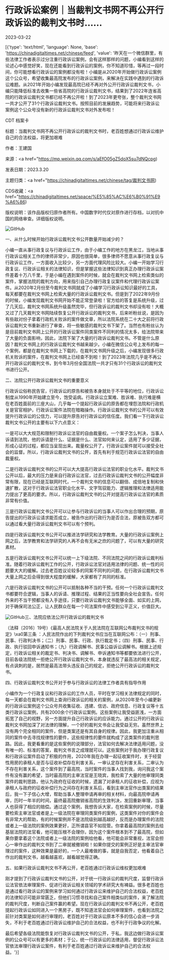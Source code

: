 # 行政诉讼案例｜当裁判文书网不再公开行政诉讼的裁判文书时……

2023-03-22

[{'type': 'text/html', 'language': None, 'base': 'https://chinadigitaltimes.net/chinese/feed', 'value': '昨天在一个微信群里，有些法律工作者表示过分注重行政诉讼案例，会有这样那样的问题，小编看到这样的论述心中感觉好笑，现在还能看到行政诉讼的案例，你不知道珍惜，等再过一段时间，你可能想看行政诉讼的案例都没有啦！小编是从2020年开始做行政诉讼案例这个公众号，希望收集最高院发布的行政诉讼案例，来解决在实践中遇到的行政诉讼难题。从2021年开始小编发现最高院已经不再对外公开行政诉讼裁判文书，小编只能降低标准去收集一些省高院的行政诉讼裁判文书，结果到了2022年连省高院的行政诉讼裁判文书都已经不再公开啦！到了2023年更夸张，整个裁判文书网一共才公开了31个行政诉讼裁判文书。按照目前的发展趋势，可能将来行政诉讼案例这个公众号没有新的行政诉讼裁判文书对外发布啦！



CDT 档案卡

标题：当裁判文书网不再公开行政诉讼的裁判文书时，老百姓想通过行政诉讼维护自己的合法权益，将更加艰难

作者：王建国

来源：<a href="https://mp.weixin.qq.com/s/aEfO05gZ5doX5su7dNQcpg)

发表日期：2023.3.20

主题归类：<a href="https://chinadigitaltimes.net/chinese/tag/裁判文书网)

CDS收藏：<a href="https://chinadigitaltimes.net/space/%E5%85%AC%E6%B0%91%E9%A6%86)

版权说明：该作品版权归原作者所有。中国数字时代仅对原作进行存档，以对抗中国的网络审查。详细版权说明。





![GitHub](https://chinadigitaltimes.net/chinese/files/2023/03/image-1679484175036.png)

一、从什么时候开始行政诉讼裁判文书公开数量开始减少的？

小编一直从事行政复议与行政诉讼工作，由于小编工作的地方在黑龙江，当地从事行政诉讼相关工作的律师非常少，原因也很简单，很多律师不愿意从事行政复议与行政诉讼工作，一方面收入比较少，另一方面代理风险比较大。小编一开始学习行政复议、行政诉讼相关的法律知识，但是掌握这些法律知识到真正办理行政诉讼案件差着十万八千里，于是小编在遇到案件的时候，就会在裁判文书网上检索类似的案件，掌握法院的裁判方向，用来指引自己办理行政复议案件和代理行政诉讼案件。从2020年2月份至今裁判文书网就成了小编学习行政诉讼知识最好的工具，每天都要在裁判文书网上检索大量的行政诉讼裁判文书。但是到了2022年9月份的时候，小编发现裁判文书网开始不能正常登录啦！官方给的答复是系统升级，过了几天后，裁判文书网系统升级虽然完毕，但行政诉讼的裁判文书却没有啦！大概又过了几天裁判文书网陆续恢复公开行政诉讼的裁判文书，后来听粉丝说，是因为有些敌对份子拿着行政机关败诉的案件做文章，所以法院系统在二十大之前将行政诉讼裁判文书重新进行了审查，将一些敏感的裁判文书下架了。当然也有粉丝认为是目前裁判文书网上公开的行政诉讼案件同类案件不同判的情况太多，给法院带来了大量的负面影响，因此，法院下架了大量的行政诉讼裁判文书。不管是什么原因？裁判文书网上的行政诉讼裁判文书越来越少。小编在微信公众号上发布的每一个案例，都是在裁判文书网上下载的，在裁判文书网升级之后，小编发现很多行政机关败诉的案件，在裁判文书网上已经查不到啦！到了2023年法院几乎是不再公开行政诉讼的裁判文书，到今年3月份全国法院一共才只有31个行政诉讼的裁判文书进行公开。

二、法院公开行政诉讼裁判文书的重要意义

行政诉讼俗称民告官，行政诉讼的原告和被告本身就处于不平等的地位，行政诉讼制度从1990年开始建立至今，饱受诟病。行政诉讼立案难、胜诉难、执行难是横在老百姓面前的三座大山，几乎每一个提起行政诉讼的原告都在埋怨法院和行政机关是官官相护，行政诉讼案件法院在暗箱操作。行政诉讼裁判文书的公开可以有效提升行政诉讼的公信力，可以提升原告对行政诉讼的信任度。我们看一下行政诉讼裁判文书公开的主要有以下六点意义：

一是可以大大规范和限制行政诉讼法官的自由裁量权。一个案子怎么判决，当事人诉请到法院，他的诉请是什么、证据是什么、法官如何来认定，适用了多少证据，形成心证的过程，都应当呈现出来。裁量权公开了，行政诉讼案件就可以接受全社会的监督。所以，行政诉讼裁判文书的公开，首先有利于规范行政诉讼法官的自由裁量权。

二是行政诉讼裁判文书的公开可以大大提高行政诉讼法官的职业化水平。裁判文书公开以后，最大的压力是来自行政诉讼法官，过去行政诉讼裁判文书的公开幅度非常有限，现在已经是互联网时代，一个裁判文书的信息可以翻倍、成倍地复制和快速扩散，这对于行政诉讼法官职业化水平、文字驾驭能力、逻辑推理和法律适用能力提出了更高的要求。所以，行政诉讼裁判文书的公开对提高行政诉讼法官的素质非常有价值。

三是行政诉讼裁判文书公开可以让参与行政诉讼的当事人可以作出合理的预期，原告提出的行政诉讼请求能否成立，被告作出的行政行为是否合法，原被告双方都可以通过看大量行政诉讼裁判文书可以有个预判。

四是行政诉讼裁判文书公开可以推进法学研究和法学教育。大量的行政诉讼案例上网之后，法学教育和法学研究的人再不会有无米之炊的问题了，可以有大量的研究素材。

五是行政诉讼裁判文书公开可以统一上下级法院、不同法院之间的行政诉讼裁判标准。随着行政诉讼裁判工作的公开，行政诉讼法官对适用法律的问题、统一性的问题要大大的缓解。过去老百姓议论较多的同案不同判的问题，在行政诉讼裁判文书大量上网之后会得到很大程度的缓解，大家都有了共同的标准。

六是行政诉讼裁判文书的公开可以抵制各种不当的干预。任何一个行政诉讼裁判文书都要符合逻辑，当事人的诉请、推理过程、结果的正当性要向全社会宣告。任何外来的不当干预都没有入手途径，只要行政诉讼裁判文书能够全面、如实的上网，对于确保司法公正，让人民群众在每一个司法案件中感受到公平正义，价值巨大。

![GitHub](https://chinadigitaltimes.net/chinese/files/2023/03/post-694104-641ae5b6954d2.png)三、法院应依法公开行政诉讼的裁判文书

（法释〔2016〕19号）《最高人民法院关于人民法院在互联网公布裁判文书的规定》\xa0第三条 ：人民法院作出的下列裁判文书应当在互联网公布：（一）刑事、民事、行政判决书；（二）刑事、民事、行政、执行裁定书；（四）刑事、民事、行政、执行驳回申诉通知书；（九）行政调解书、民事公益诉讼调解书。根据上述规定，行政诉讼相关的裁定书、判决书、调解书、申诉通知书等都要依法进行公开，目前各级法院统一拒绝公开行政诉讼裁判文书，本身就违反了最高法的相关规定，有点讽刺的是，居然是最高法带头违反自己的规定，拒绝公开行政诉讼的裁判文书。

四、行政诉讼裁判文书公开对于参与行政诉讼的法律工作者具有指导作用

小编作为一个行政复议和行政诉讼的工作人员，平时在学习相关法律规定的同时，每一天都会在裁判文书网上查询行政诉讼的相关的案例，从2020年至今小编更新的行政诉讼案例这个公众号共收集征收、违建、信访、政府信息、行政复议等十五类行政诉讼案例，共有2000余个行政诉讼案例。这些案例让我受益匪浅，一方面拓宽了自己的视野，另一方面提升自己行政诉讼的应诉能力。通过公开的行政诉讼裁判文书网加深了对法律的理解，一个好的裁判文书会让我受益无穷。虽然世界上没有两个完全相同的案件，但是类案还是有其自身的规律。因此，我更加注重从相同的案件中去寻找规律性的要件，这些规律性的要件就构成了这类案件的裁判思路。因此，我更看重的是这些案例的说理部分，法官如何去解决法律适用问题，没有唯一的、标准的答案，裁判文书言之成理就可以。这些案例对于我办理行政复议和行政诉讼案件启动了积极的作用，2020年我在办理一起征收案件时，关于经营性用房的承租人是否与征收补偿存在利害关系，一审认定存在利害关系，二审认为不存在利害关系，这个案件到了最高院，当时案件的当事人找到我，询问我这个案件有没有赢的希望，当时最高院的主审法官是王晓宾，我检索了大量的他审理同类案件的裁判思路，他认为政府在征收的时候，遗漏了对承租人的征收补偿，应视为承租人与政府的征收补偿行为之间存在利害关系后，看到主审法官作出类案的结果后，我一下子信心大增，帮助当事人整理申请再审的相关材料，向最高院申请再审，历时一年半的时间，最终最高院撤销省高院的生效判决，发回重新审理，当事人也获得了相应的赔偿。通过这个案例，我想告诉大家，在检索案例的时候，尽量要检索主审法官或者是上一级法院在审理同类案件的案例，这类案件对你的案件会有非常大的帮助，有的时候案例并不是法院级别越高越好，反而是办理案件的法院或者上一级法院的案例效果更好，正所谓县官不如现管。你拿着最高院的案例去给基层法院的法官看，他可能压根不会理你，因为这个案件根本到不了最高院，但如果你要拿着这个法院或者上一级法院的案例给他看，他可能会非常重视，法官会担心一审作出的裁判文书到了二审就被撤销啦！如果你提交的案例正好是主审法官审理过的案件，这种效果是最好的，一个人最难做的事，就是自我否定，他看着自己作出的裁判文书，越看越喜欢，越看越觉得正确。

五、如果行政诉讼裁判文书不再公开，老百姓通过行政诉讼维权更加艰难

刚才提到了行政诉讼裁判文书的公开，对于统一行政诉讼的裁判尺度，监督行政诉讼法官依法审理案件、促进行政诉讼相关领域的学术研究大有裨益。很多老百姓也是通过看行政诉讼的案例来学习如何通过行政诉讼来维护自己的合法权益，老百姓的法律知识可能非常匮乏，但他们习惯寻找和自己案件相类似的案件，来了解法院的裁判尺度，判断自己案件赢的希望。现在行政诉讼的裁判文书不再公开，老百姓提起行政诉讼如同进入一个黑房子，既不知道法官会如何审理案件，也看到法院之前针对类案是如何进行审理的，老百姓对于行政诉讼原本不多的信心会进一步消失，不利于老百姓通过行政诉讼维护自己的合法权益，也不利于行政争议的化解。

最后希望各级法院能恢复对行政诉讼裁判文书的公开，于私，我这边做行政诉讼案例的公众号可以有更多的素材；于公，统一行政诉讼的法律适用，督促行政诉讼法官依法审理行政诉讼案件，有利于老百姓通过行政诉讼来维护自己的合法权益。'}]